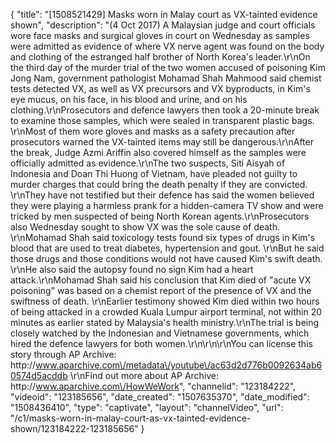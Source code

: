{
    "title": "[1508521429] Masks worn in Malay court as VX-tainted evidence shown",
    "description": "(4 Oct 2017) A Malaysian judge and court officials wore face masks and surgical gloves in court on Wednesday as samples were admitted as evidence of where VX nerve agent was found on the body and clothing of the estranged half brother of North Korea's leader.\r\nOn the third day of the murder trial of the two women accused of poisoning Kim Jong Nam, government pathologist Mohamad Shah Mahmood said chemist tests detected VX, as well as VX precursors and VX byproducts, in Kim's eye mucus, on his face, in his blood and urine, and on his clothing.\r\nProsecutors and defence lawyers then took a 20-minute break to examine those samples, which were sealed in transparent plastic bags. \r\nMost of them wore gloves and masks as a safety precaution after prosecutors warned the VX-tainted items may still be dangerous.\r\nAfter the break, Judge Azmi Ariffin also covered himself as the samples were officially admitted as evidence.\r\nThe two suspects, Siti Aisyah of Indonesia and Doan Thi Huong of Vietnam, have pleaded not guilty to murder charges that could bring the death penalty if they are convicted. \r\nThey have not testified but their defence has said the women believed they were playing a harmless prank for a hidden-camera TV show and were tricked by men suspected of being North Korean agents.\r\nProsecutors also Wednesday sought to show VX was the sole cause of death. \r\nMohamad Shah said toxicology tests found six types of drugs in Kim's blood that are used to treat diabetes, hypertension and gout. \r\nBut he said those drugs and those conditions would not have caused Kim's swift death. \r\nHe also said the autopsy found no sign Kim had a heart attack.\r\nMohamad Shah said his conclusion that Kim died of \"acute VX poisoning\" was based on a chemist report of the presence of VX and the swiftness of death. \r\nEarlier testimony showed Kim died within two hours of being attacked in a crowded Kuala Lumpur airport terminal, not within 20 minutes as earlier stated by Malaysia's health ministry.\r\nThe trial is being closely watched by the Indonesian and Vietnamese governments, which hired the defence lawyers for both women.\r\n\r\n\r\nYou can license this story through AP Archive: http:\/\/www.aparchive.com\/metadata\/youtube\/ac63d2d776b0092634ab60574d5acddb \r\nFind out more about AP Archive: http:\/\/www.aparchive.com\/HowWeWork",
    "channelid": "123184222",
    "videoid": "123185656",
    "date_created": "1507635370",
    "date_modified": "1508436410",
    "type": "captivate",
    "layout": "channelVideo",
    "url": "\/c1\/masks-worn-in-malay-court-as-vx-tainted-evidence-shown\/123184222-123185656"
}